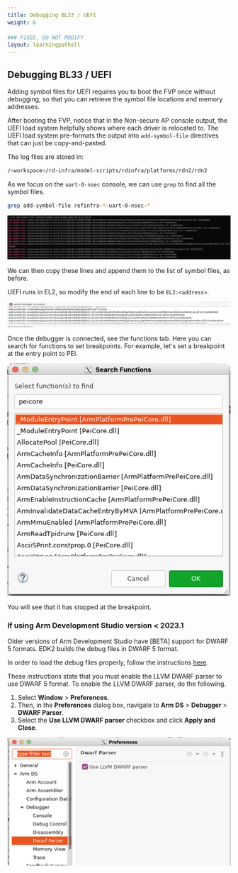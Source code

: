 ```yaml
---
title: Debugging BL33 / UEFI
weight: 6

### FIXED, DO NOT MODIFY
layout: learningpathall
---
```


## Debugging BL33 / UEFI

Adding symbol files for UEFI requires you to boot the FVP once without debugging, so that you can retrieve the symbol file locations and memory addresses.

After booting the FVP, notice that in the Non-secure AP console output, the UEFI load system helpfully shows where each driver is relocated to. The UEFI load system pre-formats the output into `add-symbol-file` directives that can just be copy-and-pasted.

The log files are stored in:
```bash
/<workspace>/rd-infra/model-scripts/rdinfra/platforms/rdn2/rdn2
```

As we focus on the ``uart-0-nsec`` console, we can use ``grep`` to find all the symbol files. 
```bash
grep add-symbol-file refinfra-*-uart-0-nsec-*
```

![grep uart logs alt-text#center](images/grep.png "Figure 1. Grep UART logs")

We can then copy these lines and append them to the list of symbol files, as before.

UEFI runs in EL2, so modify the end of each line to be ``EL2:<address>``.

![uefi symbol files alt-text#center](images/uefi_symbol_files.png "Figure 3. Add uefi symbol files")

Once the debugger is connected, see the functions tab. Here you can search for functions to
set breakpoints. For example, let's set a breakpoint at the entry point to PEI. 

![peicore alt-text#center](images/peicore.png "Figure 4. PeiCore functions")

You will see that it has stopped at the breakpoint.

### If using Arm Development Studio version < 2023.1

Older versions of Arm Development Studio have [BETA] support for DWARF 5 formats. EDK2 builds the debug files in DWARF 5
format.

In order to load the debug files properly, follow the instructions [here](https://developer.arm.com/documentation/101470/2023-0/Reference/Standards-compliance-in-Arm-Debugger).

These instructions state that you must enable the LLVM DWARF parser to use DWARF 5 format. To enable the LLVM DWARF parser, do the following.

1. Select **Window**  > **Preferences**. 
2. Then, in the **Preferences** dialog box, navigate to **Arm DS** > **Debugger** > **DWARF Parser**. 
3. Select the **Use LLVM DWARF parser** checkbox and click **Apply and Close**.

![enable llvm alt-text#center](images/enable_llvm.png "Figure 5. Enable LLVM")

